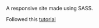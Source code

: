 A responsive site made using SASS.

Followed this [tutorial](https://www.youtube.com/watch?v=_a5j7KoflTs)

